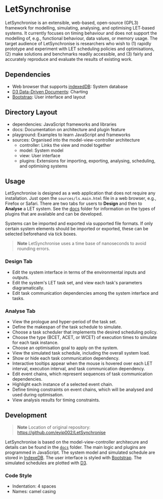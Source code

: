 # LetSynchronise
LetSynchronise is an extensible, web-based, open-source (GPL3) framework for modelling, 
simulating, analysing, and optimising LET-based systems. It
currently focuses on timing behaviour and does not support the
modelling of, e.g., functional behaviour, data values, or memory
usage. The target audience of LetSynchronise is researchers who
wish to (1) rapidly prototype and experiment with LET scheduling 
policies and optimisations, (2) make solutions and benchmarks
readily accessible, and (3) fairly and accurately reproduce and 
evaluate the results of existing work. 


## Dependencies
* Web browser that supports [indexedDB](https://developer.mozilla.org/en-US/docs/Web/API/IndexedDB_API): System database
* [D3 Data-Driven Documents](https://d3js.org): Charting
* [Bootstrap](https://getbootstrap.com): User interface and layout


## Directory Layout
* dependencies: JavaScript frameworks and libraries
* docs: Documentation on architecture and plugin feature
* playground: Examples to learn JavaScript and frameworks
* sources: Organised into the model-view-controller architecture
   * controller: Links the view and model together
   * model: System model
   * view: User interface
   * plugins: Extensions for importing, exporting, analysing, scheduling, and optimising systems


## Usage
LetSynchronise is designed as a web application that does not require any installation. 
Just open the `sources/ls.main.html` file in a web browser, e.g., Firefox or Safari.
There are two tabs for users to **Design** and then to **Analyse** a LET system.
See the [docs](docs) folder for information on the types of plugins that are available 
and can be developed.

Systems can be imported and exported via supported file formats. If only certain
system elements should be imported or exported, these can be selected beforehand 
via tick boxes.

> **Note**
> LetSynchronise uses a time base of nanoseconds to avoid rounding errors.

### Design Tab
* Edit the system interface in terms of the environmental inputs and outputs.
* Edit the system's LET task set, and view each task's parameters diagramatically.
* Edit task communication dependencies among the system interface and tasks.

### Analyse Tab
* View the prologue and hyper-period of the task set.
* Define the makespan of the task schedule to simulate.
* Choose a task scheduler that implements the desired scheduling policy.
* Choose the type (BCET, ACET, or WCET) of execution times to simulate for each task instance.
* Choose an optimisation goal to apply on the system.
* View the simulated task schedule, including the overall system load.
* Show or hide each task communication dependency.
* Interactive tooltips appear when the mouse is hovered over each LET interval, execution interval, and task communication dependency.
* Edit event chains, which represent sequences of task communication dependencies.
* Highlight each instance of a selected event chain.
* Define timing constraints on event chains, which will be analysed and used during optimisation.
* View analysis results for timing constraints.


## Development
> **Note**
> Location of original repository: https://github.com/eyip002/LetSynchronise

LetSynchronise is based on the model-view-controller architecure and details
can be found in the [`docs`](docs) folder. The main logic and plugins are programmed
in JavaScript. The system model and simulated schedule are stored in 
[IndexeDB](https://developer.mozilla.org/en-US/docs/Web/API/IndexedDB_API).
The user interface is styled with [Bootstrap](https://getbootstrap.com).
The simulated schedules are plotted with [D3](https://d3js.org).


### Code Style
* Indentation: 4 spaces
* Names: camel casing
